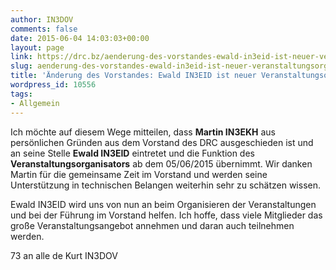 ```yaml
---
author: IN3DOV
comments: false
date: 2015-06-04 14:03:03+00:00
layout: page
link: https://drc.bz/aenderung-des-vorstandes-ewald-in3eid-ist-neuer-veranstaltungsorganisator/
slug: aenderung-des-vorstandes-ewald-in3eid-ist-neuer-veranstaltungsorganisator
title: 'Änderung des Vorstandes: Ewald IN3EID ist neuer Veranstaltungsorganisator'
wordpress_id: 10556
tags:
- Allgemein
---
```


Ich möchte auf diesem Wege mitteilen, dass **Martin IN3EKH** aus persönlichen Gründen aus dem Vorstand des DRC ausgeschieden ist und an seine Stelle **Ewald IN3EID** eintretet und die Funktion des **Veranstaltungsorganisators** ab dem 05/06/2015 übernimmt. Wir danken Martin für die gemeinsame Zeit im Vorstand und werden seine Unterstützung in technischen Belangen weiterhin sehr zu schätzen wissen.




Ewald IN3EID wird uns von nun an beim Organisieren der Veranstaltungen und bei der Führung im Vorstand helfen. Ich hoffe, dass viele Mitglieder das große Veranstaltungsangebot annehmen und daran auch teilnehmen werden.




73 an alle de Kurt IN3DOV
